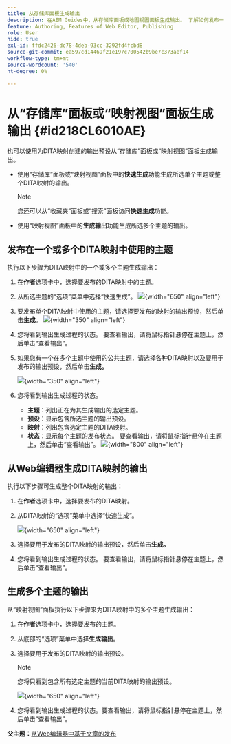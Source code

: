```yaml
---
title: 从存储库面板生成输出
description: 在AEM Guides中，从存储库面板或地图视图面板生成输出。 了解如何发布一个或多个DITA映射中使用的主题，或为多个主题生成输出。
feature: Authoring, Features of Web Editor, Publishing
role: User
hide: true
exl-id: ffdc2426-dc78-4deb-93cc-3292fd4fcbd8
source-git-commit: ea597cd14469f21e197c700542b9be7c373aef14
workflow-type: tm+mt
source-wordcount: '540'
ht-degree: 0%

---
```


# 从“存储库”面板或“映射视图”面板生成输出 {#id218CL6010AE}

也可以使用为DITA映射创建的输出预设从“存储库”面板或“映射视图”面板生成输出。

- 使用“存储库”面板或“映射视图”面板中的&#x200B;**快速生成**&#x200B;功能生成所选单个主题或整个DITA映射的输出。

  >[!NOTE]
  >
  > 您还可以从“收藏夹”面板或“搜索”面板访问&#x200B;**快速生成**&#x200B;功能。

- 使用“映射视图”面板中的&#x200B;**生成输出**&#x200B;功能生成所选多个主题的输出。

## 发布在一个或多个DITA映射中使用的主题

执行以下步骤为DITA映射中的一个或多个主题生成输出：

1. 在&#x200B;**作者**&#x200B;选项卡中，选择要发布的DITA映射中的主题。

1. 从所选主题的“选项”菜单中选择“快速生成”**&#x200B;**。
   ![](images/select-topic-options-menu_cs.png){width="650" align="left"}

1. 要发布单个DITA映射中使用的主题，请选择要发布的映射的输出预设，然后单击&#x200B;**生成**。
   ![](images/select-preset_cs.png){width="350" align="left"}

1. 您将看到输出生成过程的状态。 要查看输出，请将鼠标指针悬停在主题上，然后单击“查看输出”。

1. 如果您有一个在多个主题中使用的公共主题，请选择各种DITA映射以及要用于发布的输出预设，然后单击&#x200B;**生成。**

   ![](images/select-preset-multiple-maps_cs.png){width="350" align="left"}

1. 您将看到输出生成过程的状态。

   - **主题**：列出正在为其生成输出的选定主题。
   - **预设**：显示包含所选主题的输出预设。
   - **映射**：列出包含选定主题的DITA映射。
   - **状态**：显示每个主题的发布状态。
要查看输出，请将鼠标指针悬停在主题上，然后单击“查看输出”。
     ![](images/output-multiple-maps_cs.png){width="800" align="left"}


## 从Web编辑器生成DITA映射的输出

执行以下步骤可生成整个DITA映射的输出：

1. 在&#x200B;**作者**&#x200B;选项卡中，选择要发布的DITA映射。

1. 从DITA映射的“选项”菜单中选择“快速生成”**&#x200B;**。

   ![](images/select-map-options-menu_cs.png){width="650" align="left"}

1. 选择要用于发布的DITA映射的输出预设，然后单击&#x200B;**生成。**

1. 您将看到输出生成过程的状态。 要查看输出，请将鼠标指针悬停在主题上，然后单击“查看输出”。


## 生成多个主题的输出

从“映射视图”面板执行以下步骤来为DITA映射中的多个主题生成输出：

1. 在&#x200B;**作者**&#x200B;选项卡中，选择要发布的主题。

1. 从底部的“选项”菜单中选择&#x200B;**生成输出**。

1. 选择要用于发布的DITA映射的输出预设。

   >[!NOTE]
   >
   > 您将只看到包含所有选定主题的当前DITA映射的输出预设。

   ![](images/generate-output-multiple-topics_cs.png){width="650" align="left"}

1. 您将看到输出生成过程的状态。要查看输出，请将鼠标指针悬停在主题上，然后单击“查看输出”。


**父主题：**&#x200B;[&#x200B;从Web编辑器中基于文章的发布](web-editor-article-publishing.md)
